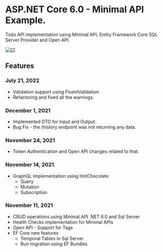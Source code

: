 # ASP.NET Core 6.0 - Minimal API Example.

Todo API implementation using Minimal API, Entity Framework Core SQL Server Provider and Open API.

[![CI](https://github.com/anuraj/MinimalApi/actions/workflows/main.yml/badge.svg)](https://github.com/anuraj/MinimalApi/actions/workflows/main.yml)

## Features

### July 21, 2022
* Validation support using FluentValidation
* Refactoring and fixed all the warnings.

### December 1, 2021
* Implemented DTO for Input and Output.
* Bug Fix - the /history endpoint was not returning any data.

### November 24, 2021
* Token Authentication and Open API changes related to that.

### November 14, 2021
* GraphQL Implementation using HotChocolate
	- Query
	- Mutation
	- Subscription
	
### November 11, 2021
* CRUD operations using Minimal API .NET 6.0 and Sql Server
* Health Checks implementation for Minimal APIs
* Open API - Support for Tags
* EF Core new features 
	- Temporal Tables in Sql Server
	- Run migration using EF Bundles